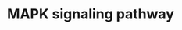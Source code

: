---
annotations:
- type: Pathway Ontology
  value: mitogen activated protein kinase signaling pathway
- type: Pathway Ontology
  value: mitogen activated protein kinase signaling pathway
authors:
- MaintBot
- Khanspers
- Ddigles
- Egonw
- Mkutmon
- DeSl
- Eweitz
description: 'The mitogen-activated protein kinase (MAPK) cascade is a highly conserved
  module that is involved in various cellular functions, including cell proliferation,
  differentiation and migration. Mammals express at least four distinctly regulated
  groups of MAPKs, extracellular signal-related kinases (ERK)-1/2, Jun amino-terminal
  kinases (JNK1/2/3), p38 proteins (p38alpha/beta/gamma/delta) and ERK5, that are
  activated by specific MAPKKs: MEK1/2 for ERK1/2, MKK3/6 for the p38, MKK4/7 (JNKK1/2)
  for the JNKs, and MEK5 for ERK5. Each MAPKK, however, can be activated by more than
  one MAPKKK, increasing the complexity and diversity of MAPK signalling. Presumably
  each MAPKKK confers responsiveness to distinct stimuli. For example, activation
  of ERK1/2 by growth factors depends on the MAPKKK c-Raf, but other MAPKKKs may activate
  ERK1/2 in response to pro-inflammatory stimuli.  Source: KEGG http://www.genome.jp/dbget-bin/www_bget?pathway:map04010'
last-edited: 2021-05-19
organisms:
- Gallus gallus
redirect_from:
- /index.php/Pathway:WP769
- /instance/WP769
schema-jsonld:
- '@context': https://schema.org/
  '@id': https://wikipathways.github.io/pathways/WP769.html
  '@type': Dataset
  creator:
    '@type': Organization
    name: WikiPathways
  description: 'The mitogen-activated protein kinase (MAPK) cascade is a highly conserved
    module that is involved in various cellular functions, including cell proliferation,
    differentiation and migration. Mammals express at least four distinctly regulated
    groups of MAPKs, extracellular signal-related kinases (ERK)-1/2, Jun amino-terminal
    kinases (JNK1/2/3), p38 proteins (p38alpha/beta/gamma/delta) and ERK5, that are
    activated by specific MAPKKs: MEK1/2 for ERK1/2, MKK3/6 for the p38, MKK4/7 (JNKK1/2)
    for the JNKs, and MEK5 for ERK5. Each MAPKK, however, can be activated by more
    than one MAPKKK, increasing the complexity and diversity of MAPK signalling. Presumably
    each MAPKKK confers responsiveness to distinct stimuli. For example, activation
    of ERK1/2 by growth factors depends on the MAPKKK c-Raf, but other MAPKKKs may
    activate ERK1/2 in response to pro-inflammatory stimuli.  Source: KEGG http://www.genome.jp/dbget-bin/www_bget?pathway:map04010'
  keywords:
  - STMN1
  - FGFR2
  - AKT3
  - PAK2
  - Apoptosis
  - CACNG5
  - PPM1A
  - MAP3K2
  - RASGRP3
  - MKNK1
  - ELK1
  - TRAF6
  - MAP2K5
  - MRAS
  - HRAS
  - RASGRP4
  - RPS6KA4
  - IL1R1
  - TGFB2
  - MAP3K6
  - LAMTOR3
  - FGF12
  - MAP3K5
  - CACNG2
  - PLA2G4B
  - MAP2K1
  - GADD45A
  - CACNA1H
  - IKBKB
  - TAB1
  - MAPK10
  - MAPK14
  - CACNB1
  - CD14
  - FGF11
  - LRRK2
  - MAP4K2
  - NTRK1
  - NFKB1
  - p53 signaling pathway
  - CACNB2
  - NFATC1
  - Fgf7
  - MAPKAPK5
  - CACNA1F
  - il-1beta
  - CACNB4
  - HSPA1A
  - CDC25B
  - HSPA2
  - ARRB1
  - CACNA1G
  - FGF14
  - MAP4K3
  - MAPKAPK3
  - DUSP4
  - PTPRR
  - RASGRF2
  - EGFR
  - MAP3K14
  - IKBKG
  - FGF23
  - SRF
  - CACNA2D3
  - CACNA1B
  - GRB2
  - TGFB3
  - MAP3K12
  - PAK1
  - signaling system
  - DUSP2
  - DAG
  - GNA12
  - FGFR4
  - IL1R2
  - FGF3
  - RAC2
  - DUSP6
  - FGF13
  - PLA2G4F
  - DUSP7
  - PPP5D1
  - FGF5
  - RASA2
  - FGFR1
  - FLNB
  - GNG12
  - NF1
  - MAPK1
  - STK4
  - RAP1B
  - CACNB3
  - MAP2K6
  - JUND
  - FAS
  - CACNA1A
  - NR4A1
  - MAPT
  - ARRB2
  - HSPB1
  - PRKACA
  - NTF4
  - PRKACB
  - MAPK3
  - TRAF2
  - PDGF-A
  - MAP3K11
  - FGF-18
  - SOS2
  - MAP3K1
  - FGF22
  - DUSP1
  - PRKCG
  - ELK4
  - MAP4K4
  - IL1A
  - LPS
  - MAPK11
  - RPS6KA5
  - MAPK12
  - PRKCD
  - RAPGEF2
  - MAX
  - HSPA8
  - cRac1A
  - FGF21
  - NFATC3
  - CACNA2D1
  - ECSIT
  - TGFB1
  - RASGRP2
  - MAPK8IP1
  - KRAS
  - RRAS
  - CRK
  - NRAS
  - PLA2G4A
  - FGF4
  - CACNG6
  - RASGRF1
  - FLNA
  - AKT1
  - MAPK13
  - FGF19
  - ATF2
  - MAPKAPK2
  - CACNG8
  - RASA1
  - CACNG7
  - TNF
  - HSPA1B
  - PPM1B
  - IP3
  - PPP3CA
  - DDIT3
  - PTPN7
  - SOS1
  - DAXX
  - CDC42
  - EGF
  - BRAF
  - NLK
  - ChALK5
  - MAP3K7
  - NGF
  - DUSP3
  - PPP3R2
  - CHUK
  - BDNF
  - MAPK8
  - TNFRSF1A
  - FLNC
  - Fgf16
  - TGFBR2
  - FGF8
  - MAPK9
  - AKT2
  - TAB2
  - MYC
  - CACNA2D4
  - RRAS2
  - cRac1B
  - MAP2K7
  - FGFR3
  - CACNA1I
  - MAP2K3
  - Cell cycle
  - DUSP16
  - FGF20
  - DUSP10
  - CRKL
  - MKNK2
  - CACNG3
  - FGF1
  - RELA
  - FGF6
  - CACNA1D
  - PDGFB
  - CACNG1
  - PPP3CC
  - FGF2
  - FGF10
  - TAOK1
  - TNFSF6
  - HSPA1L
  - CASP3
  - MAP2K2
  - NFKB2
  - CACNA1S
  - PPP3CB
  - CACNA2D2
  - PLA2G4D
  - MAP2K4
  - RASGRP1
  - JUN
  - HSPA6
  - PDGFRB
  - DUSP9
  - MAP3K4
  - MAP4K1
  - TP53
  - TAOK3
  - NTF3
  - PRKACG
  - PTPN5
  - MEF2C
  - MOS
  - PPP3R1
  - MAPK8IP2
  - MAP3K13
  - Phosphatidylinositol
  - cAMP
  - TAOK2
  - MAPK8IP3
  - RPS6KA3
  - CACNA1E
  - Wnt signaling pathway
  - RAP1A
  - PRKCA
  - FGF9
  - FGF17
  - MAP3K8
  - NTRK2
  - MAPK7
  - PLA2G4C
  - STK3
  - Ca2+
  - RELB
  - MAP3K20
  - ATF4
  - CACNG4
  - PPP5C
  - PLA2G4E
  - RAF1
  - CACNA1C
  - DUSP8
  - FOS
  license: CC0
  name: MAPK signaling pathway
seo: CreativeWork
title: MAPK signaling pathway
wpid: WP769
---